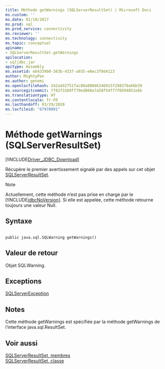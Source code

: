 ```yaml
---
title: Méthode getWarnings (SQLServerResultSet) | Microsoft Docs
ms.custom: ''
ms.date: 01/19/2017
ms.prod: sql
ms.prod_service: connectivity
ms.reviewer: ''
ms.technology: connectivity
ms.topic: conceptual
apiname:
- SQLServerResultSet.getWarnings
apilocation:
- sqljdbc.jar
apitype: Assembly
ms.assetid: eb4339b0-383b-4337-a935-e8ec3f0d4123
author: MightyPen
ms.author: genemi
ms.openlocfilehash: 242ad42751fac88a08046346915f298378a66b39
ms.sourcegitcommit: ff82f3260ff79ed860a7a58f54ff7f0594851e6b
ms.translationtype: HT
ms.contentlocale: fr-FR
ms.lasthandoff: 03/29/2020
ms.locfileid: "67978091"
---
```

# <a name="getwarnings-method-sqlserverresultset"></a>Méthode getWarnings (SQLServerResultSet)
[!INCLUDE[Driver_JDBC_Download](../../../includes/driver_jdbc_download.md)]

  Récupère le premier avertissement signalé par des appels sur cet objet [SQLServerResultSet](../../../connect/jdbc/reference/sqlserverresultset-class.md).  
  
> [!NOTE]  
>  Actuellement, cette méthode n’est pas prise en charge par le [!INCLUDE[jdbcNoVersion](../../../includes/jdbcnoversion_md.md)]. Si elle est appelée, cette méthode retourne toujours une valeur Null.  
  
## <a name="syntax"></a>Syntaxe  
  
```  
  
public java.sql.SQLWarning getWarnings()  
```  
  
## <a name="return-value"></a>Valeur de retour  
 Objet SQLWarning.  
  
## <a name="exceptions"></a>Exceptions  
 [SQLServerException](../../../connect/jdbc/reference/sqlserverexception-class.md)  
  
## <a name="remarks"></a>Notes  
 Cette méthode getWarnings est spécifiée par la méthode getWarnings de l’interface java.sql.ResultSet.  
  
## <a name="see-also"></a>Voir aussi  
 [SQLServerResultSet, membres](../../../connect/jdbc/reference/sqlserverresultset-members.md)   
 [SQLServerResultSet, classe](../../../connect/jdbc/reference/sqlserverresultset-class.md)  
  
  
